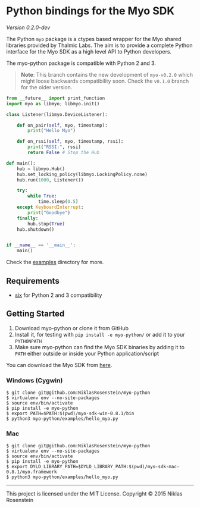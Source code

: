 # Python bindings for the Myo SDK

*Version 0.2.0-dev*

The Python `myo` package is a ctypes based wrapper for the Myo shared
libraries provided by Thalmic Labs. The aim is to provide a complete Python
interface for the Myo SDK as a high level API to Python developers.

The myo-python package is compatible with Python 2 and 3.

> **Note**: This branch contains the new development of `myo-v0.2.0`
> which might loose backwards compatibility soon. Check the `v0.1.0`
> branch for the older version.

```python
from __future__ import print_function
import myo as libmyo; libmyo.init()

class Listener(libmyo.DeviceListener):

    def on_pair(self, myo, timestamp):
        print("Hello Myo")

    def on_rssi(self, myo, timestamp, rssi):
        print("RSSI:", rssi)
        return False # Stop the Hub

def main():
    hub = libmyo.Hub()
    hub.set_locking_policy(libmyo.LockingPolicy.none)
    hub.run(1000, Listener())

    try:
        while True:
            time.sleep(0.5)
    except KeyboardInterrupt:
        print("Goodbye")
    finally:
        hub.stop(True)
    hub.shutdown()


if __name__ == '__main__':
    main()
```

Check the [examples](examples/) directory for more.

## Requirements

- [six](https://pypi.python.org/pypi/six) for Python 2 and 3 compatibility

## Getting Started

1. Download myo-python or clone it from GitHub
2. Install it, for testing with `pip install -e myo-python/` or add
   it to your `PYTHONPATH`
3. Make sure myo-python can find the Myo SDK binaries by adding it to
   `PATH` either outside or inside your Python application/script

You can download the Myo SDK from [here](https://developer.thalmic.com/downloads).

### Windows (Cygwin)

    $ git clone git@github.com:NiklasRosenstein/myo-python
    $ virtualenv env --no-site-packages
    $ source env/bin/activate
    $ pip install -e myo-python
    $ export PATH=$PATH:$(pwd)/myo-sdk-win-0.8.1/bin
    $ python3 myo-python/examples/hello_myo.py

### Mac

    $ git clone git@github.com:NiklasRosenstein/myo-python
    $ virtualenv env --no-site-packages
    $ source env/bin/activate
    $ pip install -e myo-python
    $ export DYLD_LIBRARY_PATH=$DYLD_LIBRARY_PATH:$(pwd)/myo-sdk-mac-0.8.1/myo.framework
    $ python3 myo-python/examples/hello_myo.py

------------------------------------------------------------------------

This project is licensed under the MIT License. Copyright &copy; 2015 Niklas Rosenstein

